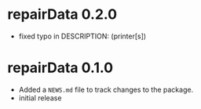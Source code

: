 # repairData 0.2.0

* fixed typo in DESCRIPTION: (printer[s])

# repairData 0.1.0

* Added a `NEWS.md` file to track changes to the package.
* initial release
